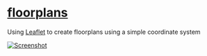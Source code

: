 # [floorplans](https://anthonyblackham.com/floorplans/)

Using [Leaflet](https://leafletjs.com/) to create floorplans using a simple coordinate system

[![Screenshot](docs/screenshot.png)](https://anthonyblackham.com/floorplans/)
